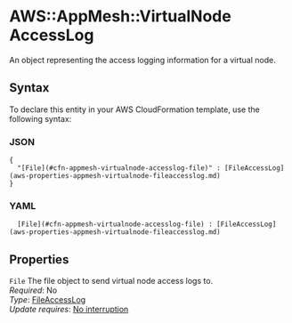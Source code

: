 # AWS::AppMesh::VirtualNode AccessLog<a name="aws-properties-appmesh-virtualnode-accesslog"></a>

An object representing the access logging information for a virtual node\.

## Syntax<a name="aws-properties-appmesh-virtualnode-accesslog-syntax"></a>

To declare this entity in your AWS CloudFormation template, use the following syntax:

### JSON<a name="aws-properties-appmesh-virtualnode-accesslog-syntax.json"></a>

```
{
  "[File](#cfn-appmesh-virtualnode-accesslog-file)" : [FileAccessLog](aws-properties-appmesh-virtualnode-fileaccesslog.md)
}
```

### YAML<a name="aws-properties-appmesh-virtualnode-accesslog-syntax.yaml"></a>

```
﻿  [File](#cfn-appmesh-virtualnode-accesslog-file) : [FileAccessLog](aws-properties-appmesh-virtualnode-fileaccesslog.md)
```

## Properties<a name="aws-properties-appmesh-virtualnode-accesslog-properties"></a>

`File`  <a name="cfn-appmesh-virtualnode-accesslog-file"></a>
The file object to send virtual node access logs to\.  
*Required*: No  
*Type*: [FileAccessLog](aws-properties-appmesh-virtualnode-fileaccesslog.md)  
*Update requires*: [No interruption](https://docs.aws.amazon.com/AWSCloudFormation/latest/UserGuide/using-cfn-updating-stacks-update-behaviors.html#update-no-interrupt)